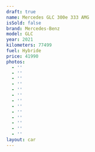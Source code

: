 ```yaml
---
draft: true
name: Mercedes GLC 300e 333 AMG
isSold: false
brand: Mercedes-Benz
model: GLC
year: 2021
kilometers: 77499
fuel: Hybride
price: 41990
photos:
  - ''
  - ''
  - ''
  - ''
  - ''
  - ''
  - ''
  - ''
  - ''
  - ''
  - ''
  - ''
  - ''
layout: car
---
```


